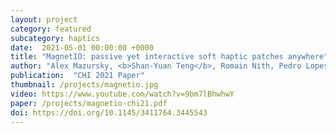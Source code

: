 ```yaml
---
layout: project
category: featured
subcategory: haptics
date:  2021-05-01 00:00:00 +0000
title: "MagnetIO: passive yet interactive soft haptic patches anywhere"
author: "Alex Mazursky, <b>Shan-Yuan Teng</b>, Romain Nith, Pedro Lopes"
publication:  "CHI 2021 Paper"
thumbnail: /projects/magnetio.jpg
video: https://www.youtube.com/watch?v=9bm7lBhwhwY
paper: /projects/magnetio-chi21.pdf
doi: https://doi.org/10.1145/3411764.3445543
---
```

